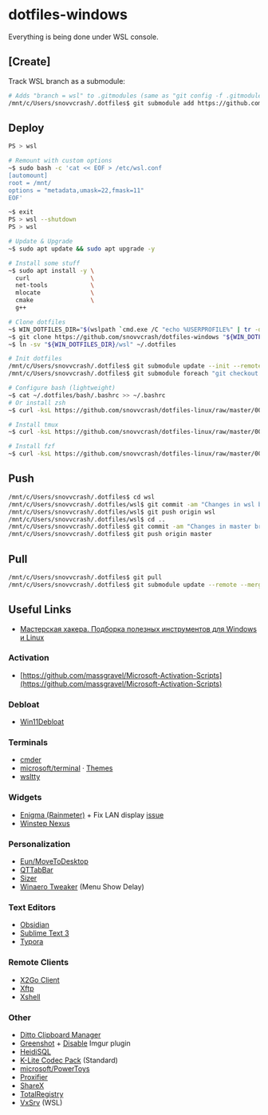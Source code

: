 dotfiles-windows
==========

Everything is being done under WSL console.

## [Create]

Track WSL branch as a submodule:

```bash
# Adds "branch = wsl" to .gitmodules (same as "git config -f .gitmodules submodule.wsl.branch wsl")
/mnt/c/Users/snovvcrash/.dotfiles$ git submodule add https://github.com/snovvcrash/dotfiles-linux wsl
```

## Deploy

```bash
PS > wsl

# Remount with custom options
~$ sudo bash -c 'cat << EOF > /etc/wsl.conf
[automount]
root = /mnt/
options = "metadata,umask=22,fmask=11"
EOF'

~$ exit
PS > wsl --shutdown
PS > wsl

# Update & Upgrade
~$ sudo apt update && sudo apt upgrade -y

# Install some stuff
~$ sudo apt install -y \
  curl                 \
  net-tools            \
  mlocate              \
  cmake                \
  g++

# Clone dotfiles
~$ WIN_DOTFILES_DIR="$(wslpath `cmd.exe /C "echo %USERPROFILE%" | tr -d "\r"`)/.dotfiles"
~$ git clone https://github.com/snovvcrash/dotfiles-windows "${WIN_DOTFILES_DIR}"
~$ ln -sv "${WIN_DOTFILES_DIR}/wsl" ~/.dotfiles

# Init dotfiles
/mnt/c/Users/snovvcrash/.dotfiles$ git submodule update --init --remote
/mnt/c/Users/snovvcrash/.dotfiles$ git submodule foreach "git checkout $(git config -f $toplevel/.gitmodules submodule.$name.branch || echo master)"

# Configure bash (lightweight)
~$ cat ~/.dotfiles/bash/.bashrc >> ~/.bashrc
# Or install zsh
~$ curl -ksL https://github.com/snovvcrash/dotfiles-linux/raw/master/00-autoconfig/zsh.sh | bash

# Install tmux
~$ curl -ksL https://github.com/snovvcrash/dotfiles-linux/raw/master/00-autoconfig/tmux.sh | bash

# Install fzf
~$ curl -ksL https://github.com/snovvcrash/dotfiles-linux/raw/master/00-autoconfig/fzf.sh | bash
```

## Push

```bash
/mnt/c/Users/snovvcrash/.dotfiles$ cd wsl
/mnt/c/Users/snovvcrash/.dotfiles/wsl$ git commit -am "Changes in wsl branch of dotfiles-linux"
/mnt/c/Users/snovvcrash/.dotfiles/wsl$ git push origin wsl
/mnt/c/Users/snovvcrash/.dotfiles/wsl$ cd ..
/mnt/c/Users/snovvcrash/.dotfiles$ git commit -am "Changes in master branch of dotfiles-windows"
/mnt/c/Users/snovvcrash/.dotfiles$ git push origin master
```

## Pull

```bash
/mnt/c/Users/snovvcrash/.dotfiles$ git pull
/mnt/c/Users/snovvcrash/.dotfiles$ git submodule update --remote --merge
```

## Useful Links

* [Мастерская хакера. Подборка полезных инструментов для Windows и Linux](https://xakep.ru/2021/11/15/hacker-tools-windows-linux/)

### Activation

* [https://github.com/massgravel/Microsoft-Activation-Scripts](https://github.com/massgravel/Microsoft-Activation-Scripts)

### Debloat

* [Win11Debloat](https://github.com/Raphire/Win11Debloat)

### Terminals

* [cmder](https://cmder.net/)
* [microsoft/terminal](https://github.com/microsoft/terminal) · [Themes](https://windowsterminalthemes.dev/)
* [wsltty](https://github.com/mintty/wsltty/releases)

### Widgets

* [Enigma (Rainmeter)](https://github.com/Kaelri/Enigma) + Fix LAN display [issue](https://github.com/Kaelri/Enigma/issues/73)
* [Winstep Nexus](https://www.winstep.net/nexus.asp)

### Personalization

* [Eun/MoveToDesktop](https://github.com/Eun/MoveToDesktop)
* [QTTabBar](https://rsload.net/soft/desktop/14180-qttabbar.html)
* [Sizer](http://www.brianapps.net/sizer4/)
* [Winaero Tweaker](https://winaero.com/download.php?view.1796) (Menu Show Delay)

### Text Editors

* [Obsidian](https://obsidian.md/)
* [Sublime Text 3](https://www.sublimetext.com/3)
* [Typora](https://typora.io/)

### Remote Clients

* [X2Go Client](https://wiki.x2go.org/doku.php/doc:installation:x2goclient)
* [Xftp](https://www.netsarang.com/ru/xftp/)
* [Xshell](https://www.netsarang.com/ru/xshell/)

### Other

* [Ditto Clipboard Manager](https://ditto-cp.sourceforge.io/)
* [Greenshot](https://getgreenshot.org/downloads/) + [Disable](https://getgreenshot.org/faq/how-remove-plugins-or-destinations-from-greenshot/) Imgur plugin
* [HeidiSQL](https://www.heidisql.com/download.php)
* [K-Lite Codec Pack](https://codecguide.com/download_kl.htm) (Standard)
* [microsoft/PowerToys](https://github.com/microsoft/PowerToys/releases/)
* [Proxifier](https://www.proxifier.com/download/)
* [ShareX](https://getsharex.com/)
* [TotalRegistry](https://github.com/zodiacon/TotalRegistry/releases)
* [VxSrv](https://github.com/ArcticaProject/vcxsrv/releases) (WSL)
